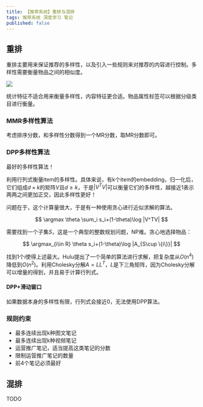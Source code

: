 ```yaml
---
title: 【推荐系统】重排与混排
tags: 推荐系统 深度学习 笔记
published: false
---
```


## 重排

重排主要用来保证推荐的多样性，以及引入一些规则来对推荐的内容进行控制。多样性需要衡量物品之间的相似度。

![](https://secure2.wostatic.cn/static/3YF6WrZZcGor6RRsvJj26R/image.png?auth_key=1747999835-vkT5yRuy1aXzEsXbAcsitJ-0-ba48560a952776324b7dea5aa3be3729)

统计特征不适合用来衡量多样性，内容特征更合适。物品属性标签可以根据分级类目进行衡量。

### MMR多样性算法

考虑排序分数，和多样性分数得到一个MR分数，取MR分数即可。

### DPP多样性算法

最好的多样性算法！

利用行列式衡量item的多样性。具体来说，有k个item的embedding，归一化后，它们组成$d\times k$的矩阵$V$且$d≥k$，于是$|V^TV|$可以衡量它们的多样性，越接近1表示两两之间更加正交，因此多样性更好！

问题在于，这个计算量很大，于是有一种使用贪心进行近似求解的算法。

$$
\argmax \theta \sum_i s_i+(1-\theta)\log |V^TV|
$$

需要找到一个子集$S$，这是一个典型的整数规划问题，NP难。贪心地选择物品：

$$
\argmax_{i\in R} \theta s_i+(1-\theta)\log |A_{S\cup \{i\}}|
$$

找到1个$i$使得上述最大。Hulu提出了一个简单的算法进行求解，把复杂度从$O(n^4)$降低到$O(n^2)$。利用Cholesky分解$A=LL^T$，$L$是下三角矩阵，因为Cholesky分解可以增量的得到，并且易于计算行列式。

#### DPP+滑动窗口

如果数据本身的多样性有限，行列式会接近0，无法使用DPP算法。

### 规则约束

- 最多连续出现k种图文笔记
- 最多连续出现k种视频笔记
- 运营推广笔记，适当提高这类笔记的分数
- 限制运营推广笔记的数量
- 前4个笔记必须最好

## 混排

TODO
